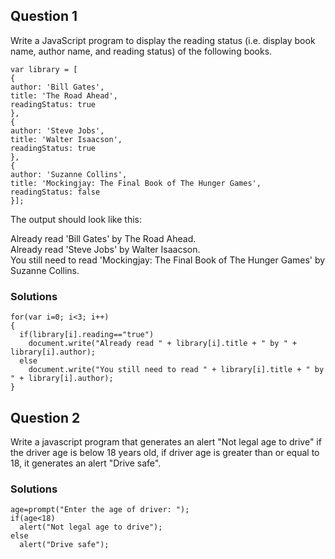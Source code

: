 ## Question 1
Write a JavaScript program to display the reading status (i.e. display book name, author name,
and reading status) of the following books.
```
var library = [
{
author: 'Bill Gates',
title: 'The Road Ahead',
readingStatus: true
},
{
author: 'Steve Jobs',
title: 'Walter Isaacson',
readingStatus: true
},
{
author: 'Suzanne Collins',
title: 'Mockingjay: The Final Book of The Hunger Games',
readingStatus: false
}];
```
The output should look like this:

Already read 'Bill Gates' by The Road Ahead. <br>
Already read 'Steve Jobs' by Walter Isaacson. <br>
You still need to read 'Mockingjay: The Final Book of The Hunger Games' by Suzanne
Collins.


### Solutions
```
for(var i=0; i<3; i++)
{
  if(library[i].reading=="true")
    document.write("Already read " + library[i].title + " by " + library[i].author);
  else
    document.write("You still need to read " + library[i].title + " by " + library[i].author);
}
```

## Question 2
Write a javascript program that generates an alert "Not legal age to drive" if the driver age is
below 18 years old, if driver age is greater than or equal to 18, it generates an alert "Drive safe".

### Solutions
```
age=prompt("Enter the age of driver: ");
if(age<18)
  alert("Not legal age to drive");
else
  alert("Drive safe");
```
